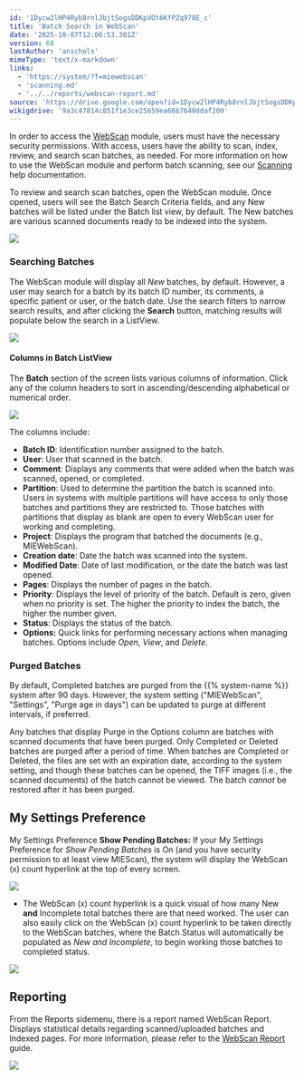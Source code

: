 ```yaml
---
id: '1Dycw2lHP4Ryb8rnlJbjtSogsDDKpVOt6KfPZq978E_c'
title: 'Batch Search in WebScan'
date: '2025-10-07T12:06:53.301Z'
version: 68
lastAuthor: 'anichols'
mimeType: 'text/x-markdown'
links:
  - 'https://system/?f=miewebscan'
  - 'scanning.md'
  - '../../reports/webscan-report.md'
source: 'https://drive.google.com/open?id=1Dycw2lHP4Ryb8rnlJbjtSogsDDKpVOt6KfPZq978E_c'
wikigdrive: '9a3c47814c851f1e3ce25659ea66b7640ddaf209'
---
```

In order to access the [WebScan](https://system/?f=miewebscan) module, users must have the necessary security permissions. With access, users have the ability to scan, index, review, and search scan batches, as needed. For more information on how to use the WebScan module and perform batch scanning, see our [Scanning](scanning.md) help documentation.

To review and search scan batches, open the WebScan module. Once opened, users will see the Batch Search Criteria fields, and any New batches will be listed under the Batch list view, by default. The New batches are various scanned documents ready to be indexed into the system.

![](../batch-search-in-webscan.assets/ba4961794c4ade64ed7fb5531f348268.png)

### Searching Batches

The WebScan module will display all *New* batches, by default. However, a user may search for a batch by its batch ID number, its comments, a specific patient or user, or the batch date. Use the search filters to narrow search results, and after clicking the **Search** button, matching results will populate below the search in a ListView.

![](../batch-search-in-webscan.assets/51c17a6d74053712dfe1ff9470569949.png)

#### Columns in Batch ListView

The **Batch** section of the screen lists various columns of information. Click any of the column headers to sort in ascending/descending alphabetical or numerical order.

![](../batch-search-in-webscan.assets/218f52092de3d49968cad6eaa392d4c0.png)

The columns include:

* <strong>Batch ID</strong>: Identification number assigned to the batch.
* <strong>User</strong>: User that scanned in the batch.
* <strong>Comment</strong>: Displays any comments that were added when the batch was scanned, opened, or completed.
* <strong>Partition</strong>: Used to determine the partition the batch is scanned into. Users in systems with multiple partitions will have access to only those batches and partitions they are restricted to. Those batches with partitions that display as blank are open to every WebScan user for working and completing.
* <strong>Project</strong>: Displays the program that batched the documents (e.g., MIEWebScan).
* <strong>Creation date</strong>: Date the batch was scanned into the system.
* <strong>Modified Date</strong>: Date of last modification, or the date the batch was last opened.
* <strong>Pages</strong>: Displays the number of pages in the batch.
* <strong>Priority</strong>: Displays the level of priority of the batch. Default is zero, given when no priority is set. The higher the priority to index the batch, the higher the number given.
* <strong>Status</strong>: Displays the status of the batch.
* <strong>Options:</strong> Quick links for performing necessary actions when managing batches. Options include <em>Open</em>, <em>View</em>, and <em>Delete</em>.

### Purged Batches

By default, Completed batches are purged from the {{% system-name %}} system after 90 days. However, the system setting ("MIEWebScan", "Settings", "Purge age in days") can be updated to purge at different intervals, if preferred.

Any batches that display Purge in the Options column are batches with scanned documents that have been purged. Only Completed or Deleted batches are purged after a period of time. When batches are Completed or Deleted, the files are set with an expiration date, according to the system setting, and though these batches can be opened, the TIFF images (i.e., the scanned documents) of the batch cannot be viewed. The batch *cannot* be restored after it has been purged.

## My Settings Preference

My Settings Preference **Show Pending Batches:** If your My Settings Preference for *Show Pending Batches* is On (and you have security permission to at least view MIEScan), the system will display the WebScan (x) count hyperlink at the top of every screen.

![](../batch-search-in-webscan.assets/0648372bb9ec6f9de23131655d61e146.png)

* The WebScan (x) count hyperlink is a quick visual of how many New <strong>and</strong> Incomplete total batches there are that need worked.  The user can also easily click on the WebScan (x) count hyperlink to be taken directly to the WebScan batches, where the Batch Status will automatically be populated as <em>New and Incomplete</em>, to begin working those batches to completed status.

![](../batch-search-in-webscan.assets/d7964dac86590b8c652cfe27ce60e97d.png)

## Reporting

From the Reports sidemenu, there is a report named WebScan Report.  Displays statistical details regarding scanned/uploaded batches and Indexed pages.  For more information, please refer to the [WebScan Report ](../../reports/webscan-report.md)guide.

![](../batch-search-in-webscan.assets/bfbb78e09c33dd0adfe6be7dc0cfeede.png)
